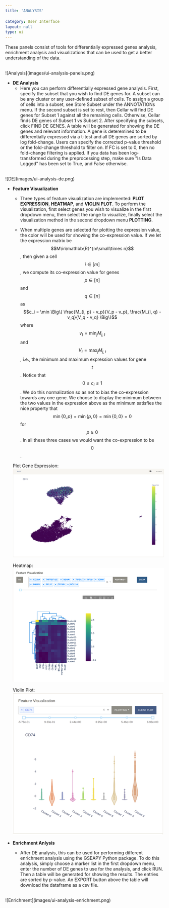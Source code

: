 ```yaml
---
title: 'ANALYSIS'

category: User Interface
layout: null
type: ui
---
```

These panels consist of tools for differentially
expressed genes analysis, enrichment analysis and visualizations that
can be used to get a better understanding of the data.

<br>
![Analysis](images/ui-analysis-panels.png)
<br>


* **DE Analysis**
    * Here you can perform differentially expressed gene analysis.
    First, specify the subset that you wish to find DE genes for.
    A subset can be any cluster or any user-defined subset of cells. To
    assign a group of cells into a subset, see
    <span class='mbox'>Store Subset</span> under the
    <span class='mbox'>ANNOTATIONs</span> menu. If
    the second subset is set to
    <span class='keyword'>rest</span>,
    then Cellar will find DE genes for Subset 1 against all the remaining
    cells. Otherwise, Cellar finds DE genes of Subset 1 vs Subset 2.
    After specifying the subsets, click <span class="mbox">FIND DE GENES</span>.
    A table will be generated for showing the DE genes and relevant information.
    A gene is deteremined to be differentially expressed via a t-test and all
    DE genes are sorted by log fold-change. Users can specify the corrected
    p-value threshold or the fold-change threshold to filter on. If FC is set
    to 0, then no fold-change filtering is applied. If you data has been
    log-transformed during the preprocessing step, make sure "Is Data Logged"
    has been set to True, and False otherwise.
<br>
![DE](images/ui-analysis-de.png)
<br>

* **Feature Visualization**
    * Three types of feature visualization are implemented: **PLOT EXPRESSION**,
    **HEATMAP**, and **VIOLIN PLOT**. To perform the visualization, first select
    genes you wish to visualize in the first dropdown menu, then select the range to visualize, finally select the visualization
    method in the second dropdown menu **PLOTTING**.

    * When multiple genes are selected for plotting the expression value, the color will be used for showing the co-expression value. If we let the expression matrix be
    $$M\in\mathbb{R}^{m\small\times n}$$, then given a cell
    $$i\in[m]$$, we compute its co-expression value
    for genes $$p\in[n]$$ and $$q\in[n]$$ as
    $$c_i = \min \Big\{ \frac{M_{i, p} - v_p}{V_p - v_p},
    \frac{M_{i, q} - v_q}{V_q - v_q} \Big\}$$
    where $$v_t = \min_j M_{j, t}$$ and $$V_t = \max_j M_{j, t}$$, i.e., the
    minimum and maximum expression values for gene $$t$$. Notice that
    $$0\leq c_i\leq 1$$. We do this normalization so as not to bias the
    co-expression towards any one gene. We choose to display the minimum
    between the two values in the expression above as the minimum satisfies
    the nice property that $$\min\{0, p\}=\min\{p, 0\}=\min\{0, 0\}=0$$
    for $$p\geq 0$$. In all these three cases we would want the co-expression
    to be $$0$$.

    Plot Gene Expression:
    <br>
    ![Plot Expression](images/ui-analysis-plot-expression.png)
    <br>

    Heatmap:
    <br>
    ![Heatmap](images/ui-analysis-heatmap.png)
    <br>

    Violin Plot:
    <br>
    ![Violin Plot](images/ui-analysis-violin.png)
    <br>

* **Enrichment Anlysis**
    * After DE analysis, this can be used for performing different enrichment analysis using the GSEAPY Python package. To do this analysis, simply choose a marker
    list in the first dropdown menu, enter the number of DE genes to use for the analysis, and click <span class="mbox">RUN</span>. Then a table will be generated for showing the results.
    The entries are sorted by p-value.
    An <span class="mbox">EXPORT</span> button above the table
    will download the dataframe as a <span class="extension">csv</span> file.<br>

<br>
![Enrichment](images/ui-analysis-enrichment.png)
<br>
